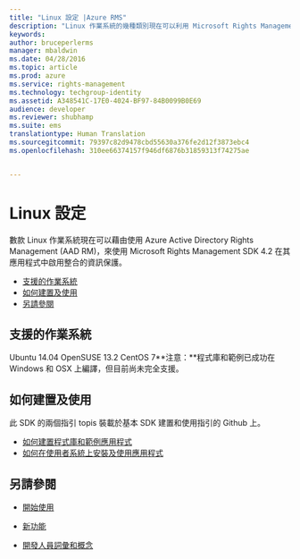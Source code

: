 ```yaml
---
title: "Linux 設定 |Azure RMS"
description: "Linux 作業系統的幾種類別現在可以利用 Microsoft Rights Management SDK 4.2。"
keywords: 
author: bruceperlerms
manager: mbaldwin
ms.date: 04/28/2016
ms.topic: article
ms.prod: azure
ms.service: rights-management
ms.technology: techgroup-identity
ms.assetid: A348541C-17E0-4024-BF97-84B0099B0E69
audience: developer
ms.reviewer: shubhamp
ms.suite: ems
translationtype: Human Translation
ms.sourcegitcommit: 79397c82d9478cbd55630a376fe2d12f3873ebc4
ms.openlocfilehash: 310ee66374157f946df6876b31859313f74275ae


---
```


# Linux 設定


數款 Linux 作業系統現在可以藉由使用 Azure Active Directory Rights Management (AAD RM)，來使用 Microsoft Rights Management SDK 4.2 在其應用程式中啟用整合的資訊保護。

-   [支援的作業系統](#supported-operating-systems)
-   [如何建置及使用](#how-to-build-and-use)
-   [另請參閱](#see-also)

## 支援的作業系統


Ubuntu 14.04 OpenSUSE 13.2 CentOS 7**注意：**程式庫和範例已成功在 Windows 和 OSX 上編譯，但目前尚未完全支援。

 

## 如何建置及使用

此 SDK 的兩個指引 topis 裝載於基本 SDK 建置和使用指引的 Github 上。

-   [如何建置程式庫和範例應用程式](https://github.com/AzureAD/rms-sdk-for-cpp/blob/master/docs/how_to_build_it.md)
-   [如何在使用者系統上安裝及使用應用程式](https://github.com/AzureAD/rms-sdk-for-cpp/blob/master/docs/how_to_use_it.md)

## 另請參閱

* [開始使用](get-started.md)

* [新功能](release-notes.md)

* [開發人員詞彙和概念](core-concepts.md)

 

 






<!--HONumber=Jul16_HO4-->



